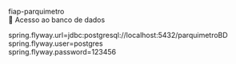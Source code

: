 fiap-parquimetro  
📖 Acesso ao banco de dados

spring.flyway.url=jdbc:postgresql://localhost:5432/parquimetroBD  
spring.flyway.user=postgres  
spring.flyway.password=123456  
 
